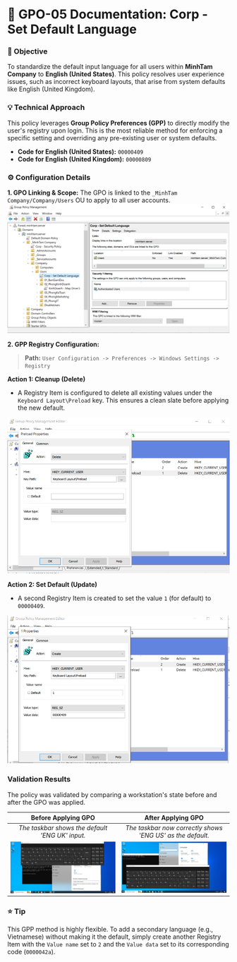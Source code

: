 # 📄 GPO-05 Documentation: Corp - Set Default Language

### 🎯 Objective
To standardize the default input language for all users within **MinhTam Company** to **English (United States)**. This policy resolves user experience issues, such as incorrect keyboard layouts, that arise from system defaults like English (United Kingdom).

### 💡 Technical Approach
This policy leverages **Group Policy Preferences (GPP)** to directly modify the user's registry upon login. This is the most reliable method for enforcing a specific setting and overriding any pre-existing user or system defaults.

-   **Code for English (United States):** `00000409`
-   **Code for English (United Kingdom):** `00000809`

### ⚙️ Configuration Details

**1. GPO Linking & Scope:**
The GPO is linked to the `_MinhTam Company/Company/Users` OU to apply to all user accounts.
<img src="https://raw.githubusercontent.com/YShin044/IT_Helpdesk-Sys_Admin_Lab/master/GPO-05-Set-Default-Language/Link_OU_Users.png" alt="GPO linked to the Users OU" width="800" />

**2. GPP Registry Configuration:**
> **Path:** `User Configuration -> Preferences -> Windows Settings -> Registry`

**Action 1: Cleanup (Delete)**
*   A Registry Item is configured to delete all existing values under the `Keyboard Layout\Preload` key. This ensures a clean slate before applying the new default.
<img src="https://raw.githubusercontent.com/YShin044/IT_Helpdesk-Sys_Admin_Lab/master/GPO-05-Set-Default-Language/RegistryItem_Delete.png" alt="Registry Item configured to Delete" width="600" />

**Action 2: Set Default (Update)**
*   A second Registry Item is created to set the value `1` (for default) to `00000409`.
<img src="https://raw.githubusercontent.com/YShin044/IT_Helpdesk-Sys_Admin_Lab/master/GPO-05-Set-Default-Language/RegistryItem_Create.png" alt="Registry Item configured to Create/Update" width="600" />

### Validation Results
The policy was validated by comparing a workstation's state before and after the GPO was applied.

| Before Applying GPO | After Applying GPO |
| :---: | :---: |
| *The taskbar shows the default 'ENG UK' input.* | *The taskbar now correctly shows 'ENG US' as the default.* |
| <img src="https://raw.githubusercontent.com/YShin044/IT_Helpdesk-Sys_Admin_Lab/master/GPO-05-Set-Default-Language/Before.png" alt="Taskbar showing ENG UK input method before policy" width="450" /> | <img src="https://raw.githubusercontent.com/YShin044/IT_Helpdesk-Sys_Admin_Lab/master/GPO-05-Set-Default-Language/After.png" alt="Taskbar showing ENG US input method after policy" width="450" /> |

### ⭐ Tip
This GPP method is highly flexible. To add a secondary language (e.g., Vietnamese) without making it the default, simply create another Registry Item with the `Value name` set to `2` and the `Value data` set to its corresponding code (`0000042a`).

